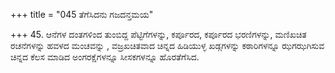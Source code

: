 +++
title = "045 ತೆಗೆಸಿದನು ಗಜದನ್ತಮಯ"

+++
45. ಆನೆಗಳ ದಂತಗಳಿಂದ ತುಂಬಿದ್ದ ಪೆಟ್ಟಿಗೆಗಳನ್ನು,  ಕರ್ಪೂರದ, ಕರ್ಪೂರದ ಭರಣಿಗಳನ್ನು, ಮಣಿಖಚಿತ ರಚನೆಗಳನ್ನು ಹವಳದ ಮಂಚವನ್ನು , ವಜ್ರಖಚಿತವಾದ ಚಿನ್ನದ ಹಿಡಿಯುಳ್ಳ ಖಡ್ಗಗಳನ್ನು ಕಠಾರಿಗಳನ್ನೂ ಝಗಝಗಿಸುವ ಚಿನ್ನದ ಕೆಲಸ ಮಾಡಿದ ಅಂಗರಕ್ಷೆಗಳನ್ನೂ ಸೀಸಕಗಳನ್ನೂ ಹೊರತೆಗೆಸಿದ.